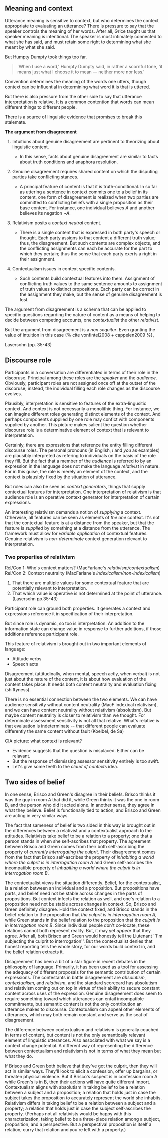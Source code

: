 ## Meaning and context

Utterance meaning is sensitive to context, but who determines the context appropriate to evaluating an utterance? There is pressure to say that the speaker controls the meaning of her words. After all, Grice taught us that speaker meaning is intentional. The speaker is most intimately connected to what she has said, and must retain some right to determining what she meant by what she said.

But Humpty Dumpty took things too far.

> 'When I use a word,' Humpty Dumpty said, in rather a scornful tone, 'it means just what I choose it to mean — neither more nor less.'

Convention determines the meaning of the words one utters, though context can be influential in determining what word it is that is uttered.

But there is also pressure from the other side to say that utterance interpretation is relative. It is a common contention that words can mean different things to different people.

There is a source of linguistic evidence that promises to break this stalemate.

**The argument from disagreement**

1. Intuitions about genuine disagreement are pertinent to theorizing about linguistic content.

    + In this sense, facts about genuine disagreement are similar to facts about truth conditions and anaphora resolution.

2. Genuine disagreement requires shared content on which the disputing parties take conflicting stances.

    + A principal feature of content is that it is truth-conditional. In so far as uttering a sentence in context commits one to a belief in its content, one form of disagreement is realized when two parties are committed to conflicting beliefs with a single proposition as their base content. For instance, one individual believes *A* and another believes its negation *&not;A*.

3. Relativism posits a *context neutral* content.

    + There is a single content that is expressed in both party's speech or thought. Each party assigns to that content a different truth value; thus, the disagreement. But such contents are complex objects, and the conflicting assignments can each be accurate for the part to which they pertain; thus the sense that each party exerts a right in their assignment.

4. Contextualism issues in context specific contents.

    + Such contents build contextual features into them. Assignment of conflicting truth values to the same sentence amounts to assignment of truth values to distinct propositions. Each party can be correct in the assignment they make, but the sense of genuine disagreement is lost.

The argument from disagreement is a schema that can be applied to specific questions regarding the nature of content as a means of helping to dscide between competing accounts, one *contextualist* the other *relativist*.

But the argument from disagreement is a *non sequitur*. Even granting the value of intuition in this case {% cite vonfintel2008 + cappelen2009 %},

Lasersohn (pp. 35-43)

## Discourse role

Participants in a conversation are differentiated in terms of their role in the discoruse. Principal among these roles are the *speaker* and the *audience*. Obviously, participant roles are not assigned once off at the outset of the discoruse; instead, the individual filling each role changes as the discourse evolves.

Plausibly, interpretation is sensitive to features of the extra-lingusitic context. And context is not necessarily a monolithic thing. For instance, we can imagine different roles generating distinct elements of the context. And perhaps components supplied by one role may confict with components supplied by another. This picture makes salient the question whether discourse role is a determinative element of context that is relevant to interpretation.

Certainly, there are expressions that reference the entity filling different discourse roles. The personal pronouns (in English, *I* and *you* as examples) are plausibly interpreted as refering to individuals on the basis of the role they fill. But the fact that a member of the *audience* is referred to by an expression in the language does not make the language *relativist* in nature. For in this guise, the role is merely an element of the context, and the context is plausibly fixed by the situation of utterance.

But roles can also be seen as *context generators*, things that supply contextual features for interpretation. One interpretation of relativism is that audience role is an operative context generator for interpretation of certain expressions.

An interesting relativism demands a notion of *supplying* a context. Otherwise, all features can be seen as elements of *the one* context. It's not that the contextual feature is at a distance from the speaker, but that the feature is *supplied* by something at a distance from the utterance. The framework must allow for *variable application* of contextual features. Genuine relativism is *non-determinate* context generation relevant to interpretation.

### Two properties of relativism

Rel/Con 1: Who's context matters? (MacFarlane's *relativism/contextualism*)
Rel/Con 2: Context neutrality (MacFarlane's *indexicalism/non-indexicalism*)

1. That there are multiple values for some contextual feature that are potentially relevant to interpretation.
2. That which value is operative is not determined at the point of utterance. (Lasersohn pp.35-43)

Participant role can ground both properties. It generates a context and expressions reference it in specification of their interpretation.

But since role is dynamic, so too is interpretation. An addition to the information state can change value in response to further additions, if those additions reference participant role.

This feature of relativism is brought out in two important elements of language:
+ Attitude verbs
+ Speech acts

Disagreement (attitudinally, when mental, speech actly, when verbal) is not just about the nature of the content, it is about how evaluation of the content takes place. It needs both content neutrality and evaluation fixing (shiftyness).

There is no essential connection between the two elements. We can have audience sensitivity without content neutrality (MacF indexical relativism), and we can have content neutrality without relativism (absolutism). But maybe content neutrality is closer to relativism than we thought. For determinate assessment sensitivity is not all that relative. What's relative is that evaluation is indeterminate -- that different people can evaluate differently the same content without fault (Koelbel, de Sa)

CIA picture: what context is relevant?
+ Evidence suggests that the question is misplaced. Either can be relavant.
+ But the response of dismissing assessor sensitivity entirely is too swift.
+ Let's give some teeth to the *cloud of contexts* idea.



## Two sides of belief

In one sense, Brisco and Green's disagree in their beliefs. Brisco thinks it was the guy in room A that did it, while Green thinks it was the one in room B, and the person who did it acted alone. In another sense, they agree in what they believe.  Belief is functionally tied to action, and Brisco and Green are acting in very similar ways.

The fact that sameness of belief is two sided in this way is brought out in the differences between a relativist and a contextualist approach to the attitudes. Relativists take belief to be a relation to a property; one that a person stands in when she self-ascribes that property. The agreement between Brisco and Green comes from their both self-ascribing the property of *currently interrogating the culprit*. Their disagreement comes from the fact that Brisco self-ascribes the property of *inhabiting a world where the culprit is in interrogation room A* and Green self-ascribes the incompatible property of *inhabiting a world where the culprit is in interrogation room B*.

The contextualist views the situation differently. Belief, for the contextualist, is a relation between an individual and a proposition. But propositions have parts, and belief need not be stable across changes in the parts of propositions. But context infects the relation as well, and one's relation to a proposition need not be stable across changes in context. So, Brisco and Green definitely disagree.  Hold the context fixed, and Brisco stands in the belief relation to the proposition that *the culprit is in interrogation room A*, while Green stands in the belief relation to the proposition that *the culprit is in interrogation room B*. Since individual people don't co-locate, these relations cannot both represent reality. But, it may yet *appear* that they agree. After all, both Brisco and Green would honestly tell the Liutenant ``I'm subjecting the culprit to interrogation''. But the contextualist denies that honest reporting tells the whole story, for our words build context in, and the belief relation extracts it.

Disagreement has been a bit of a star figure in recent debates in the philosophy of language. Primarily, it has been used as a tool for assessing the adequacy of different proposals for the semantic contribution of certain expressions. The contestants in battle disagreement are <i>absolutism</i>, <i>contextualism</i>, and <i>relativism</i>, and the standard scorecard has absolutism and relativism coming out on top in virtue of their ability to secure constant content across uses of the expression. Genuine disagreement does seem to require something toward which utterances can entail incompatible commitments, but semantic content is not the only contribution an utterance makes to discourse. Contextualism can appeal other elements of utterances, which may both remain constant and serve as the seat of disagreement.

The difference between contextualism and relativism is generally couched in terms of content, but content is not the only semantically relevant element of linguistic utterances. Also associated with what we say is a context change potential. A different way of representing the difference between contextualism and relativism is not in terms of what they mean but what they do.

If Brisco and Green both believe that they've got the culprit, then they will act in similar ways. They'll look to elicit a confession, offer up bargains, or threaten physical violence. But if Brisco's suspect is in confession room A while Green's is in B, then their actions will have quite different import. Contextualism aligns with absolutism in taking belief to be a relation between a subject and a proposition; a relation that holds just in case the subject takes the proposition to accurately represent the world she inhabits.	Relativism differs in taking belief to be a relation between a subject and a property; a relation that holds just in case the subject self-ascribes the property. (Perhaps not all relativists would be happy with this characterization, taking belief to be a three-place relation among a subject, proposition, and a perspective. But a perspectival proposition is itself a relation; curry that relation and you're left with a property.)
